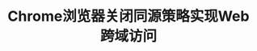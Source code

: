 ---
title: 'Chrome浏览器关闭同源策略实现Web跨域访问'
description: '上图所示为最终浏览器效果，方便前端开发者直接请求后端API,关闭Chrome同源策略限制。（本篇博客仅用于开发者使用，正常请勿用）'
pubDate: '2023年6月27日'
heroImage: '/chrome-cors.png'
---
